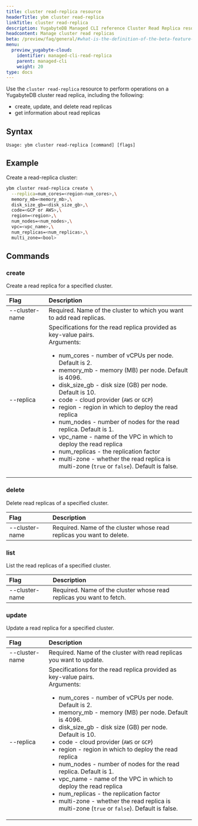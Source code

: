 ```yaml
---
title: cluster read-replica resource
headerTitle: ybm cluster read-replica
linkTitle: cluster read-replica
description: YugabyteDB Managed CLI reference Cluster Read Replica resource.
headcontent: Manage cluster read replicas
beta: /preview/faq/general/#what-is-the-definition-of-the-beta-feature-tag
menu:
  preview_yugabyte-cloud:
    identifier: managed-cli-read-replica
    parent: managed-cli
    weight: 20
type: docs
---
```


Use the `cluster read-replica` resource to perform operations on a YugabyteDB cluster read replica, including the following:

- create, update, and delete read replicas
- get information about read replicas

## Syntax

```text
Usage: ybm cluster read-replica [command] [flags]
```

## Example

Create a read-replica cluster:

```sh
ybm cluster read-replica create \
  --replica=num_cores=<region-num_cores>,\
  memory_mb=<memory_mb>,\
  disk_size_gb=<disk_size_gb>,\
  code=<GCP or AWS>,\
  region=<region>,\
  num_nodes=<num_nodes>,\
  vpc=<vpc_name>,\
  num_replicas=<num_replicas>,\
  multi_zone=<bool>
```

## Commands

### create

Create a read replica for a specified cluster.

| Flag | Description |
| :--- | :--- |
| --cluster-name | Required. Name of the cluster to which you want to add read replicas. |
| --replica | Specifications for the read replica provided as key-value pairs.<br>Arguments:<br><ul><li>num_cores - number of vCPUs per node. Default is 2.</li><li>memory_mb - memory (MB) per node. Default is 4096.</li><li>disk_size_gb - disk size (GB) per node. Default is 10.</li><li>code - cloud provider (`AWS` or `GCP`)</li><li>region - region in which to deploy the read replica</li><li>num_nodes - number of nodes for the read replica. Default is 1.</li><li>vpc_name - name of the VPC in which to deploy the read replica</li><li>num_replicas - the replication factor</li><li>multi-zone - whether the read replica is multi-zone (`true` or `false`). Default is false.</li></ul>

### delete

Delete read replicas of a specified cluster.

| Flag | Description |
| :--- | :--- |
| --cluster-name | Required. Name of the cluster whose read replicas you want to delete. |

### list

List the read replicas of a specified cluster.

| Flag | Description |
| :--- | :--- |
| --cluster-name | Required. Name of the cluster whose read replicas you want to fetch. |

### update

Update a read replica for a specified cluster.

| Flag | Description |
| :--- | :--- |
| --cluster-name | Required. Name of the cluster with read replicas you want to update. |
| --replica | Specifications for the read replica provided as key-value pairs.<br>Arguments:<br><ul><li>num_cores - number of vCPUs per node. Default is 2.</li><li>memory_mb - memory (MB) per node. Default is 4096.</li><li>disk_size_gb - disk size (GB) per node. Default is 10.</li><li>code - cloud provider (`AWS` or `GCP`)</li><li>region - region in which to deploy the read replica</li><li>num_nodes - number of nodes for the read replica. Default is 1.</li><li>vpc_name - name of the VPC in which to deploy the read replica</li><li>num_replicas - the replication factor</li><li>multi-zone - whether the read replica is multi-zone (`true` or `false`). Default is false.</li></ul>
